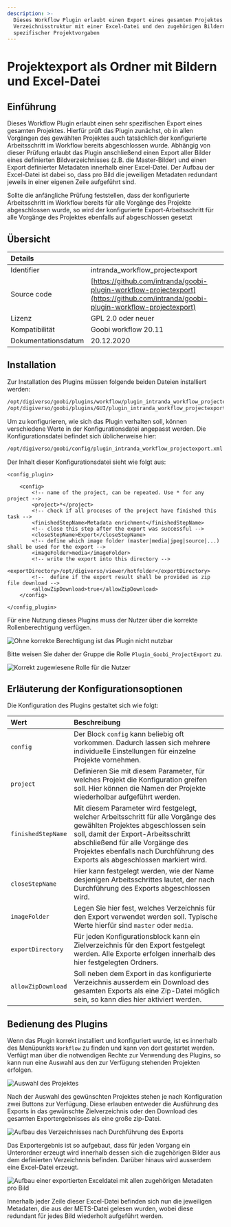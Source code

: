 ```yaml
---
description: >-
  Dieses Workflow Plugin erlaubt einen Export eines gesamten Projektes in eine
  Verzeichnisstruktur mit einer Excel-Datei und den zugehörigen Bildern gemäß
  spezifischer Projektvorgaben
---
```


# Projektexport als Ordner mit Bildern und Excel-Datei

## Einführung

Dieses Workflow Plugin erlaubt einen sehr spezifischen Export eines gesamten Projektes. Hierfür prüft das Plugin zunächst, ob in allen Vorgängen des gewählten Projektes auch tatsächlich der konfigurierte Arbeitsschritt im Workflow bereits abgeschlossen wurde. Abhängig von dieser Prüfung erlaubt das Plugin anschließend einen Export aller Bilder eines definierten Bildverzeichnisses \(z.B. die Master-Bilder\) und einen Export definierter Metadaten innerhalb einer Excel-Datei. Der Aufbau der Excel-Datei ist dabei so, dass pro Bild die jeweiligen Metadaten redundant jeweils in einer eigenen Zeile aufgeführt sind.

Sollte die anfängliche Prüfung feststellen, dass der konfigurierte Arbeitsschritt im Workflow bereits für alle Vorgänge des Projekte abgeschlossen wurde, so wird der konfigurierte Export-Arbeitsschritt für alle Vorgänge des Projektes ebenfalls auf abgeschlossen gesetzt

## Übersicht

| Details |  |
| :--- | :--- |
| Identifier | intranda\_workflow\_projectexport |
| Source code | [https://github.com/intranda/goobi-plugin-workflow-projectexport](https://github.com/intranda/goobi-plugin-workflow-projectexport) |
| Lizenz | GPL 2.0 oder neuer |
| Kompatibilität | Goobi workflow 20.11 |
| Dokumentationsdatum | 20.12.2020 |

## Installation

Zur Installation des Plugins müssen folgende beiden Dateien installiert werden:

```bash
/opt/digiverso/goobi/plugins/workflow/plugin_intranda_workflow_projectexport.jar
/opt/digiverso/goobi/plugins/GUI/plugin_intranda_workflow_projectexport-GUI.jar
```

Um zu konfigurieren, wie sich das Plugin verhalten soll, können verschiedene Werte in der Konfigurationsdatei angepasst werden. Die Konfigurationsdatei befindet sich üblicherweise hier:

```bash
/opt/digiverso/goobi/config/plugin_intranda_workflow_projectexport.xml
```

Der Inhalt dieser Konfigurationsdatei sieht wie folgt aus:

```markup
<config_plugin>

    <config>
        <!-- name of the project, can be repeated. Use * for any project -->
        <project>*</project>
        <!-- check if all proceses of the project have finished this task -->
        <finishedStepName>Metadata enrichment</finishedStepName>
        <!-- close this step after the export was successful -->
        <closeStepName>Export</closeStepName>
        <!-- define which image folder (master|media|jpeg|source|...) shall be used for the export -->
        <imageFolder>media</imageFolder>
        <!-- write the export into this directory -->
        <exportDirectory>/opt/digiverso/viewer/hotfolder</exportDirectory>
        <!--  define if the export result shall be provided as zip file download -->
        <allowZipDownload>true</allowZipDownload>
    </config>

</config_plugin>
```

Für eine Nutzung dieses Plugins muss der Nutzer über die korrekte Rollenberechtigung verfügen.

![Ohne korrekte Berechtigung ist das Plugin nicht nutzbar](../.gitbook/assets/intranda_workflow_projectexport1_de.png)

Bitte weisen Sie daher der Gruppe die Rolle `Plugin_Goobi_ProjectExport` zu.

![Korrekt zugewiesene Rolle f&#xFC;r die Nutzer](../.gitbook/assets/intranda_workflow_projectexport2_de.png)

## Erläuterung der Konfigurationsoptionen

Die Konfiguration des Plugins gestaltet sich wie folgt:

| Wert | Beschreibung |
| :--- | :--- |
| `config` | Der Block `config` kann beliebig oft vorkommen. Dadurch lassen sich mehrere individuelle Einstellungen für einzelne Projekte vornehmen. |
| `project` | Definieren Sie mit diesem Parameter, für welches Projekt die Konfiguration greifen soll. Hier können die Namen der Projekte wiederholbar aufgeführt werden. |
| `finishedStepName` | Mit diesem Parameter wird festgelegt, welcher Arbeitsschritt für alle Vorgänge des gewählten Projektes abgeschlossen sein soll, damit der Export-Arbeitsschritt abschließend für alle Vorgänge des Projektes ebenfalls nach Durchführung des Exports als abgeschlossen markiert wird. |
| `closeStepName` | Hier kann festgelegt werden, wie der Name desjenigen Arbeitsschrittes lautet, der nach Durchführung des Exports abgeschlossen wird. |
| `imageFolder` | Legen Sie hier fest, welches Verzeichnis für den Export verwendet werden soll. Typische Werte hierfür sind `master` oder `media`. |
| `exportDirectory` | Für jeden Konfigurationsblock kann ein Zielverzeichnis für den Export festgelegt werden. Alle Exporte erfolgen innerhalb des hier festgelegten Ordners. |
| `allowZipDownload` | Soll neben dem Export in das konfigurierte Verzeichnis ausserdem ein Download des gesamten Exports als eine Zip-Datei möglich sein, so kann dies hier aktiviert werden. |

## Bedienung des Plugins

Wenn das Plugin korrekt installiert und konfiguriert wurde, ist es innerhalb des Menüpunkts `Workflow` zu finden und kann von dort gestartet werden. Verfügt man über die notwendigen Rechte zur Verwendung des Plugins, so kann nun eine Auswahl aus den zur Verfügung stehenden Projekten erfolgen.

![Auswahl des Projektes](../.gitbook/assets/intranda_workflow_projectexport3_de.png)

Nach der Auswahl des gewünschten Projektes stehen je nach Konfiguration zwei Buttons zur Verfügung. Diese erlauben entweder die Ausführung des Exports in das gewünschte Zielverzeichnis oder den Download des gesamten Exportergebnisses als eine große zip-Datei.

![Aufbau des Verzeichnisses nach Durchf&#xFC;hrung des Exports](../.gitbook/assets/intranda_workflow_projectexport4.png)

Das Exportergebnis ist so aufgebaut, dass für jeden Vorgang ein Unterordner erzeugt wird innerhalb dessen sich die zugehörigen Bilder aus dem definierten Verzeichnnis befinden. Darüber hinaus wird ausserdem eine Excel-Datei erzeugt.

![Aufbau einer exportierten Exceldatei mit allen zugeh&#xF6;rigen Metadaten pro Bild](../.gitbook/assets/intranda_workflow_projectexport5.png)

Innerhalb jeder Zeile dieser Excel-Datei befinden sich nun die jeweiligen Metadaten, die aus der METS-Datei gelesen wurden, wobei diese redundant für jedes Bild wiederholt aufgeführt werden.

